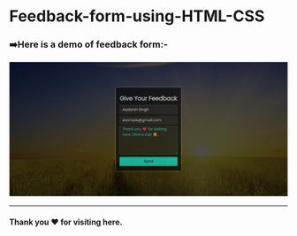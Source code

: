 # Feedback-form-using-HTML-CSS
<h3>➡️Here is a demo of feedback form:-</h3>
<img src="https://github.com/sinigami666/feedback-form-using-html-css/blob/main/demo.png" target="blank">
<hr>
<h4>Thank you ❤️ for visiting here.</h4>
